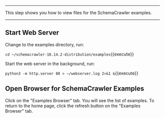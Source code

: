 -----

This step shows you how to view files for the SchemaCrawler examples.

-----

## Start Web Server

Change to the examples directory, run:

`cd ~/schemacrawler-16.14.2-distribution/examples`{{execute}}

Start the web server in the background, run:

`python3 -m http.server 80 > ~/webserver.log 2>&1 &`{{execute}}

## Open Browser for SchemaCrawler Examples

Click on the "Examples Browser" tab. You will see the list of examples. To return to the home page, click the refresh button on the "Examples Browser" tab.
